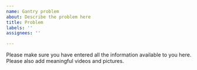 ```yaml
---
name: Gantry problem
about: Describe the problem here
title: Problem
labels: ''
assignees: ''

---
```


Please make sure you have entered all the information available to you here. Please also add meaningful videos and pictures.
